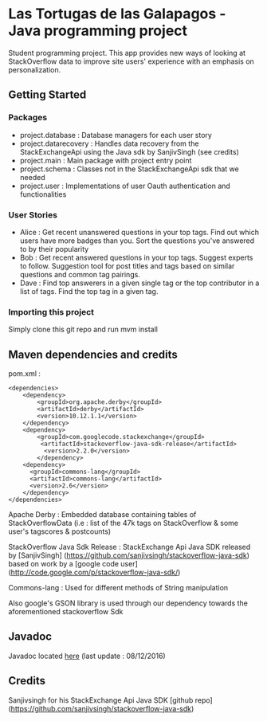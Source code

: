 # Las Tortugas de las Galapagos - Java programming project

Student programming project. 
This app provides new ways of looking at StackOverflow data to improve site users' experience with an emphasis on personalization.

## Getting Started

### Packages
* project.database : Database managers for each user story
* project.datarecovery : Handles data recovery from the StackExchangeApi using the Java sdk by SanjivSingh (see credits)
* project.main : Main package with project entry point
* project.schema : Classes not in the StackExchangeApi sdk that we needed
* project.user : Implementations of user Oauth authentication and functionalities

### User Stories
* Alice : Get recent unanswered questions in your top tags. Find out which users have more badges than you. Sort the questions you've answered to by their popularity
* Bob : Get recent answered questions in your top tags. Suggest experts to follow. Suggestion tool for post titles and tags based on similar questions and common tag pairings.
* Dave : Find top answerers in a given single tag or the top contributor in a list of tags. Find the top tag in a given tag.

### Importing this project
Simply clone this git repo and run mvm install

## Maven dependencies and credits

pom.xml :
```
<dependencies>
	<dependency>
		<groupId>org.apache.derby</groupId>
		<artifactId>derby</artifactId>
		<version>10.12.1.1</version>
	</dependency>
	<dependency>  
		<groupId>com.googlecode.stackexchange</groupId>  
		 <artifactId>stackoverflow-java-sdk-release</artifactId>  
		  <version>2.2.0</version>  
		</dependency> 
	<dependency>
	  <groupId>commons-lang</groupId>
	  <artifactId>commons-lang</artifactId>
	  <version>2.6</version>
	</dependency> 
</dependencies>
```
Apache Derby : Embedded database containing tables of StackOverflowData (i.e : list of the 47k tags on StackOverflow & some user's tagscores & postcounts)

StackOverflow Java Sdk Release : StackExchange Api Java SDK released by [SanjivSingh] (https://github.com/sanjivsingh/stackoverflow-java-sdk) based on work by a [google code user] (http://code.google.com/p/stackoverflow-java-sdk/) 

Commons-lang : Used for different methods of String manipulation

Also google's GSON library is used through our dependency towards the aforementioned stackoverflow Sdk

## Javadoc

Javadoc located [here](http://lastortugas-javadoc.pagesperso-orange.fr/) (last update : 08/12/2016)

## Credits
Sanjivsingh for his StackExchange Api Java SDK [github repo] (https://github.com/sanjivsingh/stackoverflow-java-sdk)